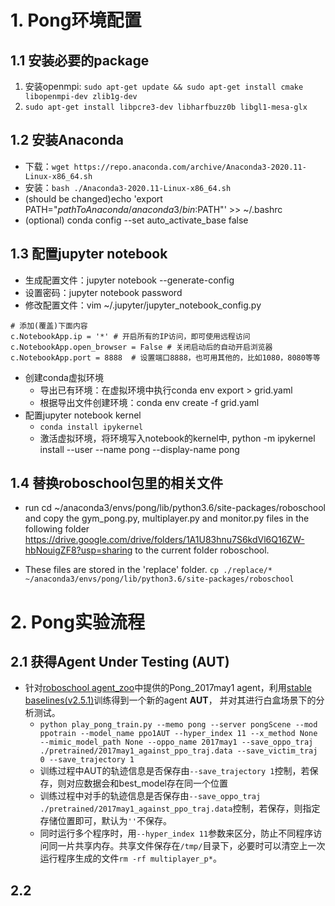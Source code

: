# 1. Pong环境配置

## 1.1 安装必要的package

1. 安装openmpi: `sudo apt-get update && sudo apt-get install cmake libopenmpi-dev zlib1g-dev`
2. `sudo apt-get install libpcre3-dev libharfbuzz0b libgl1-mesa-glx`

## 1.2 安装Anaconda

* 下载：`wget https://repo.anaconda.com/archive/Anaconda3-2020.11-Linux-x86_64.sh`
* 安装：`bash ./Anaconda3-2020.11-Linux-x86_64.sh`
* (should be changed)echo 'export PATH="$pathToAnaconda/anaconda3/bin:$PATH"' >> ~/.bashrc
* (optional) conda config --set auto_activate_base false

## 1.3 配置jupyter notebook

* 生成配置文件：jupyter notebook --generate-config
* 设置密码：jupyter notebook password
* 修改配置文件：vim ~/.jupyter/jupyter_notebook_config.py

```
# 添加(覆盖)下面内容
c.NotebookApp.ip = '*' # 开启所有的IP访问，即可使用远程访问
c.NotebookApp.open_browser = False # 关闭启动后的自动开启浏览器
c.NotebookApp.port = 8888  # 设置端口8888，也可用其他的，比如1080，8080等等
```

* 创建conda虚拟环境
    * 导出已有环境：在虚拟环境中执行conda env export > grid.yaml
    * 根据导出文件创建环境：conda env create -f grid.yaml
* 配置jupyter notebook kernel
    * `conda install ipykernel`
    * 激活虚拟环境，将环境写入notebook的kernel中, python -m ipykernel install --user --name pong --display-name pong
    
## 1.4 替换roboschool包里的相关文件

* run cd ~/anaconda3/envs/pong/lib/python3.6/site-packages/roboschool and copy the gym_pong.py, multiplayer.py and monitor.py files in the following folder https://drive.google.com/drive/folders/1A1U83hnu7S6kdVl6Q16ZW-hbNouigZF8?usp=sharing to the current folder roboschool.

* These files are stored in the 'replace' folder. `cp ./replace/* ~/anaconda3/envs/pong/lib/python3.6/site-packages/roboschool`

# 2. Pong实验流程
## 2.1 获得Agent Under Testing (AUT)

* 针对[roboschool agent_zoo](https://github.com/openai/roboschool/tree/master/agent_zoo)中提供的Pong_2017may1 agent，利用[stable baselines(v2.5.1)](https://stable-baselines.readthedocs.io/en/v2.5.0/)训练得到一个新的agent **AUT**， 并对其进行白盒场景下的分析测试。
    * `python play_pong_train.py --memo pong --server pongScene --mod ppotrain --model_name ppo1AUT --hyper_index 11 --x_method None --mimic_model_path None --oppo_name 2017may1 --save_oppo_traj ./pretrained/2017may1_against_ppo_traj.data --save_victim_traj 0 --save_trajectory 1`
    * 训练过程中AUT的轨迹信息是否保存由`--save_trajectory 1`控制，若保存，则对应数据会和best_model存在同一个位置
    * 训练过程中对手的轨迹信息是否保存由`--save_oppo_traj ./pretrained/2017may1_against_ppo_traj.data`控制，若保存，则指定存储位置即可，默认为`''`不保存。
    * 同时运行多个程序时，用`--hyper_index 11`参数来区分，防止不同程序访问同一片共享内存。共享文件保存在`/tmp/`目录下，必要时可以清空上一次运行程序生成的文件`rm -rf multiplayer_p*`。

## 2.2 

